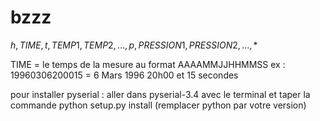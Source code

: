 # bzzz


$h,TIME,t,TEMP1,TEMP2,...,p,PRESSION1,PRESSION2,...,*$

TIME = le temps de la mesure au format AAAAMMJJHHMMSS
ex : 19960306200015 = 6 Mars 1996 20h00 et 15 secondes

pour installer pyserial : aller dans pyserial-3.4 avec le terminal
et taper la commande python setup.py install (remplacer python par votre
version)
